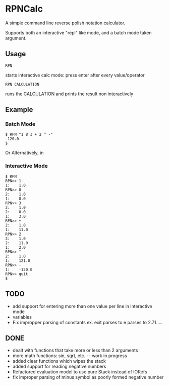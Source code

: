 # RPNCalc

A simple command line reverse polish notation calculator.

Supports both an interactive "repl" like mode, and a batch
mode taken argument.

## Usage

    RPN
starts interactive calc mode: press enter after every value/operator

    RPN CALCULATION
runs the CALCULATION and prints the result non interactively

## Example
### Batch Mode
    $ RPN "1 8 3 + 2 ^ -"
    -120.0
    $

Or Alternatively, in

### Interactive Mode
    $ RPN
    RPN>> 1
    1:    1.0
    RPN>> 8
    2:    1.0
    1:    8.0
    RPN>> 3
    3:    1.0
    2:    8.0
    1:    3.0
    RPN>> +
    2:    1.0
    1:    11.0
    RPN>> 2
    3:    1.0
    2:    11.0
    1:    2.0
    RPN>> ^
    2:    1.0
    1:    121.0
    RPN>> -
    1:    -120.0
    RPN>> quit
    $

## TODO
 * add support for entering more than one value per line in interactive mode
 * variables
 * Fix impropper parsing of constants  ex. exit parses to e parses to 2.71.....

## DONE
 * dealt with functions that take more or less than 2 arguments
 * more math functions: sin, sqrt, etc. -- work in progress
 * added clear functions which wipes the stack
 * added support for reading negative numbers
 * Refactored evaluation model to use pure Stack instead of IORefs
 * fix improper parsing of minus symbol as poorly formed negative number
